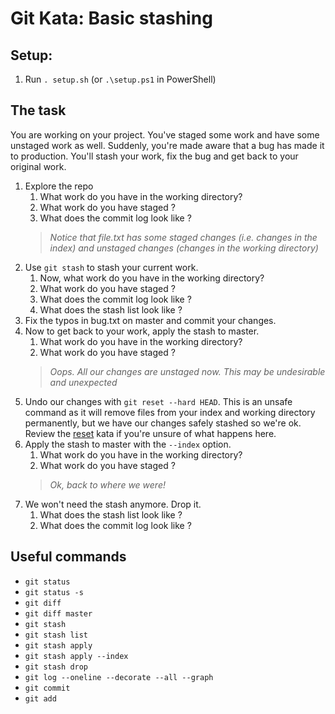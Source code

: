 # Git Kata: Basic stashing 

## Setup:

1. Run `. setup.sh` (or `.\setup.ps1` in PowerShell)

## The task

You are working on your project. You've staged some work and have some unstaged work as well.
Suddenly, you're made aware that a bug has made it to production. You'll stash your work, fix the bug and get back to your original work.

1. Explore the repo
   1. What work do you have in the working directory? 
   1. What work do you have staged ?  
   1. What does the commit log look like ?  
   >*Notice that file.txt has some staged changes (i.e. changes in the index) and unstaged changes (changes in the working directory)* 
1. Use `git stash` to stash your current work.
   1. Now, what work do you have in the working directory? 
   1. What work do you have staged ?
   1. What does the commit log look like ?
   1. What does the stash list look like ?
1. Fix the typos in bug.txt on master and commit your changes.
1. Now to get back to your work, apply the stash to master.
   1. What work do you have in the working directory? 
   1. What work do you have staged ?
   >*Oops. All our changes are unstaged now. This may be undesirable and unexpected*
1. Undo our changes with `git reset --hard HEAD`. This is an unsafe command as it will remove files from your index and working directory permanently, but we have our changes safely stashed so we're ok. Review the [reset](reset/README.md) kata if you're unsure of what happens here.
1. Apply the stash to master with the `--index` option.
   1. What work do you have in the working directory? 
   1. What work do you have staged ?
   >*Ok, back to where we were!*
1. We won't need the stash anymore. Drop it.
   1. What does the stash list look like ?
   1. What does the commit log look like ?  



## Useful commands

- `git status`
- `git status -s`
- `git diff`
- `git diff master`
- `git stash`
- `git stash list`
- `git stash apply`
- `git stash apply --index`
- `git stash drop`
- `git log --oneline --decorate --all --graph`
- `git commit`
- `git add`
